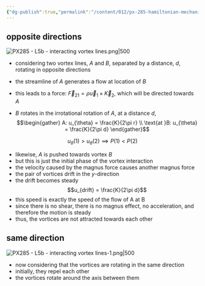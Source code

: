 ```yaml
---
{"dg-publish":true,"permalink":"/content/012/px-285-hamiltonian-mechanics-and-fluid-dynamics/term-2-fluid-dynamics/l-potential-flows/px-285-l5b-interacting-vortex-lines/","noteIcon":"1","created":"2025-08-27T13:15:24.515+01:00","updated":"2025-03-07T14:00:29.000+00:00"}
---
```


## opposite directions

![PX285 - L5b - interacting vortex lines.png|500](/img/user/pics/PX285%20-%20L5b%20-%20interacting%20vortex%20lines.png)

- considering two vortex lines, $A$ and $B$, separated by a distance, $d$, rotating in opposite directions
- the streamline of $A$  generates a flow at location of $B$
- this leads to a force: ${} \vec F_{21} = \rho \vec u_{1}\times \vec K_{2} {}$, which will be directed towards $A$

- $B$ rotates in the irrotational rotation of $A$, at a distance $d$, 
$$\begin{gather}
A: u_{\theta} = \frac{K}{2\pi r} \\
\text{at }B: u_{\theta} = \frac{K}{2\pi d}
\end{gather}$$

$$u_{\theta}(1) > u_{\theta}(2) \implies P(1) < P(2)$$
- likewise, $A$ is pushed towards vortex $B$
- but this is just the initial phase of the vortex interaction
- the velocity caused by the magnus force causes another magnus force
- the pair of vortices drift in the $y$-direction
- the drift becomes steady
$$u_{drift} = \frac{K}{2\pi d}$$
- this speed is exactly the speed of the flow of A at B
- since there is no shear, there is no magnus effect, no acceleration, and therefore the motion is steady
- thus, the vortices are not attracted towards each other
## same direction

![PX285 - L5b - interacting vortex lines-1.png|500](/img/user/pics/PX285%20-%20L5b%20-%20interacting%20vortex%20lines-1.png)

- now considering that the vortices are rotating in the same direction
- initially, they repel each other
- the vortices rotate around the axis between them